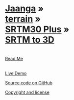 [Jaanga](../../../index.html ) &raquo;<br>[terrain]( ../../index.html ) &raquo;<br>[SRTM30 Plus]( ../index.html )  &raquo;<br>[SRTM to 3D]( ./index.html )
===
<br>

<div id=rm >
	<a href=JavaScript:displayPage("#readme.md#rm"); >Read Me</a>
</div>
<br>

<i class="fa fa-external-link"></i> [Live Demo]( http://jaanga.github.com/XXX/ ) 

<i class="fa fa-github"></i> [Source code on GitHub]( https://github.com/jaanga/XXX/tree/gh-pages/XXX/ )  

<i class="fa fa-copy"></i> [Copyright and license]( https://github.com/jaanga/jaanga.github.io/blob/master/jaanga-copyright-and-mit-license.md )
<br>


